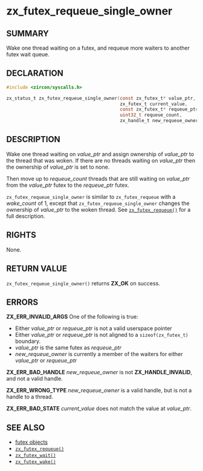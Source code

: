 # zx_futex_requeue_single_owner

## SUMMARY

<!-- Contents of this heading updated by update-docs-from-fidl, do not edit. -->

Wake one thread waiting on a futex, and requeue more waiters to another futex wait queue.

## DECLARATION

<!-- Contents of this heading updated by update-docs-from-fidl, do not edit. -->

```c
#include <zircon/syscalls.h>

zx_status_t zx_futex_requeue_single_owner(const zx_futex_t* value_ptr,
                                          zx_futex_t current_value,
                                          const zx_futex_t* requeue_ptr,
                                          uint32_t requeue_count,
                                          zx_handle_t new_requeue_owner);
```

## DESCRIPTION


Wake one thread waiting on *value_ptr* and assign ownership of *value_ptr* to
the thread that was woken. If there are no threads waiting on *value_ptr* then
the ownership of *value_ptr* is set to none.

Then move up to *requeue_count* threads that are still waiting on *value_ptr* from
the *value_ptr* futex to the *requeue_ptr* futex.

`zx_futex_requeue_single_owner` is similar to `zx_futex_requeue` with a
*wake_count* of 1, except that `zx_futex_requeue_single_owner` changes the
ownership of *value_ptr* to the woken thread.
See [`zx_futex_requeue()`] for a full description.

## RIGHTS

<!-- Contents of this heading updated by update-docs-from-fidl, do not edit. -->

None.

## RETURN VALUE

`zx_futex_requeue_single_owner()` returns **ZX_OK** on success.

## ERRORS

**ZX_ERR_INVALID_ARGS**  One of the following is true:

+ Either *value_ptr* or *requeue_ptr* is not a valid userspace pointer
+ Either *value_ptr* or *requeue_ptr* is not aligned to a `sizeof(zx_futex_t)` boundary.
+ *value_ptr* is the same futex as *requeue_ptr*
+ *new_requeue_owner* is currently a member of the waiters for either *value_ptr* or *requeue_ptr*

**ZX_ERR_BAD_HANDLE**  *new_requeue_owner* is not **ZX_HANDLE_INVALID**, and not a valid handle.

**ZX_ERR_WRONG_TYPE**  *new_requeue_owner* is a valid handle, but is not a handle to a thread.

**ZX_ERR_BAD_STATE**  *current_value* does not match the value at *value_ptr*.

## SEE ALSO

 - [futex objects]
 - [`zx_futex_requeue()`]
 - [`zx_futex_wait()`]
 - [`zx_futex_wake()`]

<!-- References updated by update-docs-from-fidl, do not edit. -->

[futex objects]: /reference/kernel_objects/futex.md
[`zx_futex_requeue()`]: futex_requeue.md
[`zx_futex_wait()`]: futex_wait.md
[`zx_futex_wake()`]: futex_wake.md
